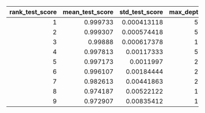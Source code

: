 |   rank_test_score |   mean_test_score |   std_test_score |   max_depth |   n_estimators |   random_state |
|------------------:|------------------:|-----------------:|------------:|---------------:|---------------:|
|                 1 |          0.999733 |      0.000413118 |          50 |              4 |           1993 |
|                 2 |          0.999307 |      0.000574418 |          50 |              2 |           1993 |
|                 3 |          0.99888  |      0.000617378 |          10 |              5 |           1993 |
|                 4 |          0.997813 |      0.00117333  |          50 |              5 |           1993 |
|                 5 |          0.997173 |      0.0011997   |          20 |              4 |           1993 |
|                 6 |          0.996107 |      0.00184444  |          20 |              2 |           1993 |
|                 7 |          0.982613 |      0.00441863  |          20 |              5 |           1993 |
|                 8 |          0.974187 |      0.00522122  |          10 |              4 |           1993 |
|                 9 |          0.972907 |      0.00835412  |          10 |              2 |           1993 |